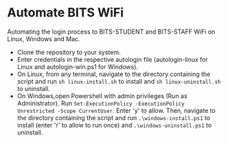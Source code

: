 # Automate BITS WiFi

Automating the login process to BITS-STUDENT and BITS-STAFF WiFi on Linux, Windows and Mac.

-   Clone the repository to your system.
-   Enter credentials in the respective autologin file (autologin-linux for Linux and
    autologin-win.ps1 for Windows).
-   On Linux, from any terminal, navigate to the directory containing the script and run
    `sh linux-install.sh` to install and `sh linux-uninstall.sh` to uninstall.
-   On Windows,open Powershell with admin privileges (Run as Administrator). Run
    `Set-ExecutionPolicy -ExecutionPolicy Unrestricted -Scope CurrentUser`. Enter 'y' to allow.
    Then, navigate to the directory containing the script and run `.\windows-install.ps1` to install
    (enter 'r' to allow to run once) and `.\windows-uninstall.ps1` to uninstall.
